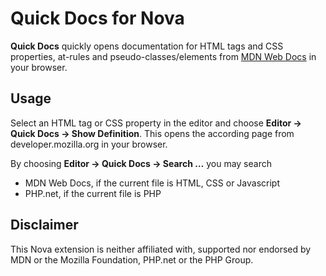 # Quick Docs for Nova

**Quick Docs** quickly opens documentation for HTML tags and CSS properties, at-rules and pseudo-classes/elements from [MDN Web Docs](https://developer.mozilla.org) in your browser.

## Usage

Select an HTML tag or CSS property in the editor and choose **Editor → Quick Docs → Show Definition**. This opens the according page from developer.mozilla.org in your browser.

By choosing **Editor → Quick Docs → Search …** you may search
* MDN Web Docs, if the current file is HTML, CSS or Javascript
* PHP.net, if the current file is PHP

## Disclaimer

This Nova extension is neither affiliated with, supported nor endorsed by MDN or the Mozilla Foundation, PHP.net or the PHP Group.
